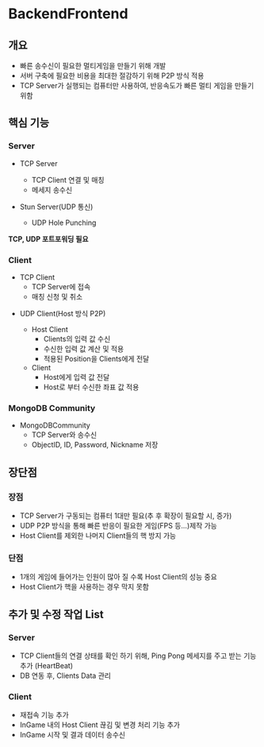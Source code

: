 # BackendFrontend

## 개요
* 빠른 송수신이 필요한 멀티게임을 만들기 위해 개발
* 서버 구축에 필요한 비용을 최대한 절감하기 위해 P2P 방식 적용
* TCP Server가 실행되는 컴퓨터만 사용하여, 반응속도가 빠른 멀티 게임을 만들기 위함

## 핵심 기능
### Server
+ TCP Server
  + TCP Client 연결 및 매칭
  + 메세지 송수신
    
+ Stun Server(UDP 통신)
  + UDP Hole Punching

**TCP, UDP 포트포워딩 필요**

### Client
+ TCP Client
  + TCP Server에 접속
  + 매칭 신청 및 취소

* UDP Client(Host 방식 P2P)
  + Host Client
    + Clients의 입력 값 수신
    + 수신한 입력 값 계산 및 적용
    + 적용된 Position을 Clients에게 전달
      
  * Client
    + Host에게 입력 값 전달
    + Host로 부터 수신한 좌표 값 적용

### MongoDB Community
+ MongoDBCommunity
  + TCP Server와 송수신
  + ObjectID, ID, Password, Nickname 저장
  
## 장단점
### 장점
* TCP Server가 구동되는 컴퓨터 1대만 필요(추 후 확장이 필요할 시, 증가)
* UDP P2P 방식을 통해 빠른 반응이 필요한 게임(FPS 등...)제작 가능
* Host Client를 제외한 나머지 Client들의 핵 방지 가능
  
### 단점
* 1개의 게임에 들어가는 인원이 많아 질 수록 Host Client의 성능 중요
* Host Client가 핵을 사용하는 경우 막지 못함

## 추가 및 수정 작업 List
### Server
* TCP Client들의 연결 상태를 확인 하기 위해, Ping Pong 메세지를 주고 받는 기능 추가 (HeartBeat)
* DB 연동 후, Clients Data 관리

### Client
* 재접속 기능 추가
* InGame 내의 Host Client 끊김 및 변경 처리 기능 추가
* InGame 시작 및 결과 데이터 송수신 

